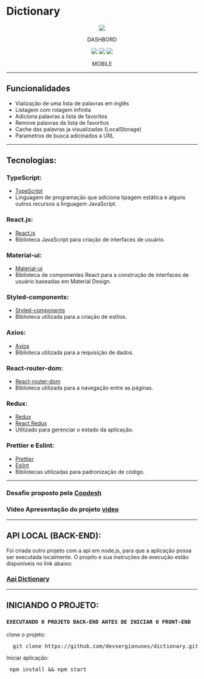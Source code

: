 # Dictionary

<div align='center'>
  <img src="public/images/dictionary-desktop.png"></img>
  <p>DASHBORD</p>
</div>

<div align='center' >
  <img src="public/images/dictionary-mobile.png" ></img>
  <img src="public/images/dictionary-mobile-3.png" ></img>
  <img src="public/images/dictionary-mobile-2.png" ></img>
  <p>MOBILE</p>
</div>

<hr>

## Funcionalidades
- Vialização de uma lista de palavras em inglês
- Listagem com rolagem infinita
- Adiciona palavras a lista de favoritos
- Remove palavras da lista de favoritos
- Cache das palavras ja visualizadas (LocalStorage)
- Parametros de busca adicinados a URL

<hr>

## Tecnologias:

### TypeScript:
- [TypeScript](https://www.typescriptlang.org/)
- Linguagem de programação que adiciona tipagem estática e alguns outros recursos a linguagem JavaScript.

### React.js:
- [React.js](https://reactjs.org/)
- Biblioteca JavaScript para criação de interfaces de usuário.

### Material-ui:
- [Material-ui](https://material-ui.com/)
- Biblioteca de componentes React para a construção de interfaces de usuário baseadas em Material Design.

### Styled-components:
- [Styled-components](https://styled-components.com/)
- Biblioteca utilizada para a criação de estilos.

### Axios:
- [Axios](https://axios-http.com/docs/intro)
- Biblioteca utilizada para a requisição de dados.

### React-router-dom:
- [React-router-dom](https://github.com/remix-run/react-router)
- Biblioteca utilizada para a navegação entre as páginas.

### Redux:
- [Redux](https://redux.js.org/)
- [React Redux](https://react-redux.js.org/)
- Utilizado para gerenciar o estado da aplicação.

### Prettier e Eslint:
- [Prettier](https://prettier.io/)
- [Eslint](https://eslint.org/)
- Bibliotecas utilizadas para padronização de código.

<hr>

### Desafio proposto pela [Coodesh](https://coodesh.com/)
### Video Apresentação do projeto [video](https://www.loom.com/embed/ceb20165c11e4f689715701dca0c4c4d)

<hr>

## API LOCAL (BACK-END):
<p>
  Foi criada outro projeto com a api em node.js, para que a aplicação possa ser executada localmente.
  O projeto e sua instruções de execução estão disponíveis no link abaixo:
</p>

### [Api Dictionary](https://dictionaryapi.dev/)

<hr>

## INICIANDO O PROJETO:

### `EXECUTANDO O PROJETO BACK-END ANTES DE INICIAR O FRONT-END`
clone o projeto:

<pre>
  git clone https://github.com/devsergionunes/dictionary.git
</pre>


Iniciar aplicação:

<pre>
 npm install && npm start
</pre>